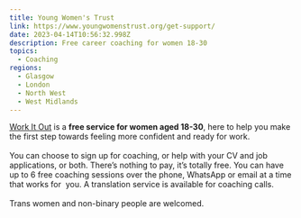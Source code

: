 ```yaml
---
title: Young Women's Trust
link: https://www.youngwomenstrust.org/get-support/
date: 2023-04-14T10:56:32.998Z
description: Free career coaching for women 18-30
topics:
  - Coaching
regions:
  - Glasgow
  - London
  - North West
  - West Midlands
---
```

[Work It Out](http://www.youngwomenstrust.org/workitoutservice) is a **free service for women aged 18-30**, here to help you make the first step towards feeling more confident and ready for work.\
\
You can choose to sign up for coaching, or help with your CV and job applications, or both. There’s nothing to pay, it’s totally free. You can have up to 6 free coaching sessions over the phone, WhatsApp or email at a time that works for  you. A translation service is available for coaching calls.\
\
T﻿rans women and non-binary people are welcomed.